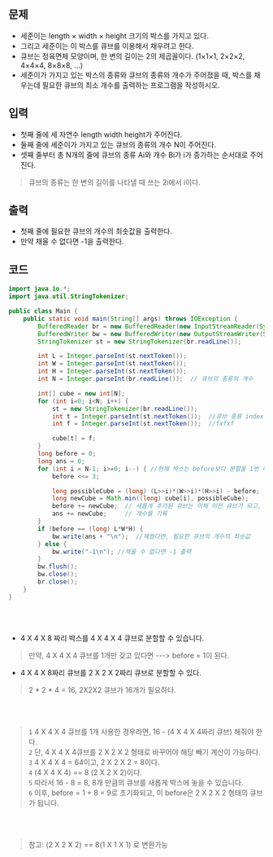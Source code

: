 ## 문제
+ 세준이는 length × width × height 크기의 박스를 가지고 있다.
+ 그리고 세준이는 이 박스를 큐브를 이용해서 채우려고 한다. 
+ 큐브는 정육면체 모양이며, 한 변의 길이는 2의 제곱꼴이다. (1×1×1, 2×2×2, 4×4×4, 8×8×8, ...)
+ 세준이가 가지고 있는 박스의 종류와 큐브의 종류와 개수가 주어졌을 때, 박스를 채우는데 필요한 큐브의 최소 개수를 출력하는 프로그램을 작성하시오.

## 입력
+ 첫째 줄에 세 자연수 length width height가 주어진다.
+ 둘째 줄에 세준이가 가지고 있는 큐브의 종류의 개수 N이 주어진다.
+ 셋째 줄부터 총 N개의 줄에 큐브의 종류 Ai와 개수 Bi가 i가 증가하는 순서대로 주어진다.
> 큐브의 종류는 한 변의 길이를 나타낼 때 쓰는 2i에서 i이다.

## 출력
+ 첫째 줄에 필요한 큐브의 개수의 최솟값을 출력한다. 
+ 만약 채울 수 없다면 -1을 출력한다.

## 코드
```java
import java.io.*;
import java.util.StringTokenizer;

public class Main {
    public static void main(String[] args) throws IOException {
        BufferedReader br = new BufferedReader(new InputStreamReader(System.in));
        BufferedWriter bw = new BufferedWriter(new OutputStreamWriter(System.out));
        StringTokenizer st = new StringTokenizer(br.readLine());

        int L = Integer.parseInt(st.nextToken());
        int W = Integer.parseInt(st.nextToken());
        int H = Integer.parseInt(st.nextToken());
        int N = Integer.parseInt(br.readLine());  // 큐브의 종류의 개수

        int[] cube = new int[N];
        for (int i=0; i<N; i++) {
            st = new StringTokenizer(br.readLine());
            int t = Integer.parseInt(st.nextToken());  //큐브 종류 index
            int f = Integer.parseInt(st.nextToken());  //fxfxf

            cube[t] = f;
        }
        long before = 0;
        long ans = 0;
        for (int i = N-1; i>=0; i--) { //현재 박스는 before보다 분할을 1번 더 시행했으므로 before의 개수를 2^3만큼 늘려주어야 한다.
            before <<= 3;

            long possibleCube = (long) (L>>i)*(W>>i)*(H>>i) - before;  // 박스를 2^i x 2^i x 2^i만큼 분할해 주고, 전에 박스를 채웠던 큐브의 개수(before)만큼 빼 준다.
            long newCube = Math.min((long) cube[i], possibleCube);     //새롭게 박스에 추가된 큐브   
            before += newCube;  // 새롭게 추가된 큐브는 이제 이전 큐브가 되고,
            ans += newCube;     // 개수를 기록
        }
        if (before == (long) L*W*H) {
            bw.write(ans + "\n");  //채웠다면, 필요한 큐브의 개수의 최솟값
        } else {
            bw.write("-1\n"); //채울 수 없다면 -1 출력
        }
        bw.flush();
        bw.close();
        br.close();
    }
}
```

<br> <br>

+  4 X 4 X 8 짜리 박스를 4 X 4 X 4 큐브로 분할할 수 있습니다.  <br>
> 만약, 4 X 4 X 4 큐브를 1개만 갖고 있다면 ---> before = 1이 된다. <br>

+ 4 X 4 X 8짜리 큐브를 2 X 2 X 2짜리 큐브로 분할할 수 있다. <br>
>  2 * 2 * 4 = 16,  2X2X2 큐브가 16개가 필요하다. <br>

<br><br>

> `1` 4 X 4 X 4 큐브를 1개 사용한 경우라면,  16 - (4 X 4 X 4짜리 큐브) 해줘야 한다. <br>
> `2` 단, 4 X 4 X 4큐브를  2 X 2 X 2 형태로 바꾸어야 해당 빼기 계산이 가능하다. <br>
> `3` 4 X 4 X 4 = 64이고, 2 X 2 X 2 = 8이다. <br>
> `4` (4 X 4 X 4) ==  8 (2 X 2 X 2)이다. <br>
> `5` 따라서 16 - 8 = 8, 8개 만큼의 큐브를 새롭게 박스에 놓을 수 있습니다. <br>
> `6` 이후, before = 1 + 8 = 9로 초기화되고, 이 before은 2 X 2 X 2 형태의 큐브가 됩니다. <br>

<br> <br>

> 참고:   (2 X 2 X 2) == 8(1 X 1 X 1) 로 변환가능 
